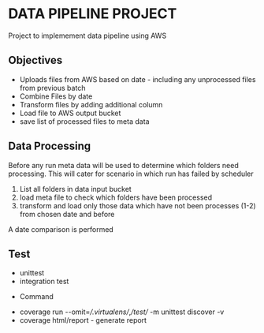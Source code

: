 # DATA PIPELINE PROJECT

Project to implemement data pipeline using AWS

## Objectives

- Uploads files from AWS based on date - including  any unprocessed files from previous batch
- Combine Files by date
- Transform files by adding additional column
- Load file to AWS output bucket
- save list of processed files to meta data

## Data Processing

Before any run meta data will be used to determine which folders need processing. This will cater for scenario in which run has failed by scheduler

1. List all folders in data input bucket
2. load meta file to check which folders have been processed
3. transform and load only those data which have not been processes (1-2) from chosen date and before

A date comparison is performed

## Test
- unittest
- integration test

* Command
- coverage run --omit=*/.virtualens/*,*/test/* -m unittest discover -v
- coverage html/report - generate report
